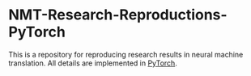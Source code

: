 # NMT-Research-Reproductions-PyTorch

This is a repository for reproducing research results in neural machine translation. All details are implemented in [PyTorch](http://pytorch.org).
